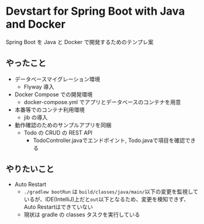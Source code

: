 # Devstart for Spring Boot with Java and Docker
Spring Boot を Java と Docker で開発するためのテンプレ案

## やったこと
* データベースマイグレーション環境
    * Flyway 導入
* Docker Compose での開発環境
    * docker-compose.yml でアプリとデータベースのコンテナを用意
* 本番等でのコンテナ利用環境
    * jib の導入
* 動作確認のためのサンプルアプリを同梱
    * Todo の CRUD の REST API
        * TodoController.javaでエンドポイント, Todo.javaで項目を確認できる

## やりたいこと
* Auto Restart
    * `./gradlew bootRun` は `build/classes/java/main/`以下の変更を監視しているが、IDE(IntelliJ)上だと`out`以下となるため、変更を検知できず、Auto Restartはできていない
    * 現状は gradle の classes タスクを実行している
